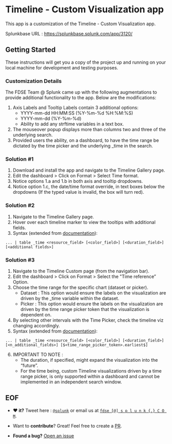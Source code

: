 # Timeline - Custom Visualization app

This app is a customization of the Timeline - Custom Visualization app.

Splunkbase URL : https://splunkbase.splunk.com/app/3120/

## Getting Started

These instructions will get you a copy of the project up and running on your local machine for development and testing purposes.

### Customization Details

The FDSE Team @ Splunk came up with the following augmentations to provide additional functionality to the app. Below are the modifications:

1. Axis Labels and Tooltip Labels contain 3 additional options:
    * YYYY-mm-dd HH:MM:SS (%Y-%m-%d %H:%M:%S)
    * YYYY-mm-dd (%Y-%m-%d)
    * Ability to add any strftime variables in a text box.
2. The mouseover popup displays more than columns two and three of the underlying search.
3. Provided users the ability, on a dashboard, to have the time range be dictated by the time picker and the underlying _time in the search.

### Solution #1

1. Download and install the app and navigate to the Timeline Gallery page.
2. Edit the dashboard > Click on Format > Select Time format.
3. Notice options 1.a and 1.b in both axis and tooltip dropdowns.
4. Notice option 1.c, the date/time format override, in text boxes below the dropdowns (If the typed value is invalid, the box will turn red).

### Solution #2

1. Navigate to the Timeline Gallery page.
2. Hover over each timeline marker to view the tooltips with additional fields.
3. Syntax (extended from [documentation](http://docs.splunk.com/Documentation/Timeline/1.3.0/TimelineViz/TimelineSearchDataFormat)): 
```
... | table _time <resource_field> [<color_field>] [<duration_field>] [<additional fields>]
```

### Solution #3

1. Navigate to the Timeline Custom page (from the navigation bar).
2. Edit the dashboard > Click on Format > Select the "Time reference” Option.
3. Choose the time range for the specific chart (dataset or picker).
    * Dataset : This option would ensure the labels on the visualization are driven by the _time variable within the dataset.
    * Picker : This option would ensure the labels on the visualization are driven by the time range picker token that the visualization is dependent on.
4. By selecting other intervals with the Time Picker, check the timeline viz changing accordingly.
5. Syntax (extended from [documentation](http://docs.splunk.com/Documentation/Timeline/1.3.0/TimelineViz/TimelineSearchDataFormat)): 
```
... | table _time <resource_field> [<color_field>] [<duration_field>] [<n_additional_fields>] [$<time_range_picker_token>.earliest$]
```
6. IMPORTANT TO NOTE : 
    * The duration, if specified, might expand the visualization into the “future”.
    * For the time being, custom Timeline visualizations driven by a time range picker, is only supported within a dashboard and cannot be implemented in an independent search window.

## EOF 

* **:heart: it?** Tweet here : [`@splunk`](https://twitter.com/splunk) or email us at [`fdse [@] s p l u n k {.} C O M`](mailto:fdse@splunk.com?subject=[Splunk-CustomTimelineApp]%20Hi%20there!).

* Want to **contribute**? Great! Feel free to create a [PR](https://github.com/welshSplunker/timeline_app/pulls).

* **Found a bug?** [Open an issue](https://github.com/welshSplunker/timeline_app/issues/new)
